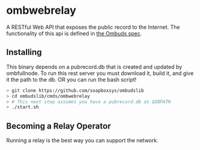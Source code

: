 
ombwebrelay
==========

A RESTful Web API that exposes the public record to the Internet.
The functionality of this api is defined in [the Ombuds spec](spec.getombuds.org/web-api).

Installing
----------

This binary depends on a pubrecord.db that is created and updated by ombfullnode. 
To run this rest server you must download it, build it, and give it the path to the db.
OR you can run the bash script!

```bash
> git clone https://github.com/soapboxsys/ombudslib
> cd ombudslib/cmds/ombwebrelay
> # This next step assumes you have a pubrecord.db at $DBPATH
> ./start.sh
```

Becoming a Relay Operator
-------------------------

Running a relay is the best way you can support the network.
